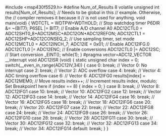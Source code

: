 #include <msp430f5529.h>
#define   Num_of_Results   8
volatile unsigned int results[Num_of_Results];
                                            // Needs to be global in this
                                            // example. Otherwise, the
                                            // compiler removes it because it
                                            // is not used for anything.
void main(void)
{
  WDTCTL = WDTPW+WDTHOLD;                   // Stop watchdog timer
  P6DIR &= ~(BIT7);
  P6SEL |= BIT7;                            // Enable A/D channel A0
  ADC12CTL0 = ADC12SHT0_8+ADC12MSC+ADC12ON+ADC12REFON;
  ADC12CTL1 = ADC12SHP+ADC12CONSEQ_2;       // Use sampling timer, set mode
  ADC12MCTL0 = ADC12INCH_7;
  ADC12IE = 0x01;                           // Enable ADC12IFG.0
  ADC12CTL0 |= ADC12ENC;                    // Enable conversions
  ADC12CTL0 |= ADC12SC;                     // Start conversion
  _EINT();
  while(1);
}
#pragma vector=ADC12_VECTOR
__interrupt void ADC12ISR (void)
{
  static unsigned char index = 0;
  switch(__even_in_range(ADC12IV,34))
  {
  case  0: break;                           // Vector  0:  No interrupt
  case  2: break;                           // Vector  2:  ADC overflow
  case  4: break;                           // Vector  4:  ADC timing overflow
  case  6:                                  // Vector  6:  ADC12IFG0
    results[index] = ADC12MEM0;             // Move results
    index++;                                // Increment results index, modulo; Set Breakpoint1 here
    if (index == 8)
    {
      index = 0;
    }
  case  8: break;                           // Vector  8:  ADC12IFG1
  case 10: break;                           // Vector 10:  ADC12IFG2
  case 12: break;                           // Vector 12:  ADC12IFG3
  case 14: break;                           // Vector 14:  ADC12IFG4
  case 16: break;                           // Vector 16:  ADC12IFG5
  case 18: break;                           // Vector 18:  ADC12IFG6
  case 20: break;                           // Vector 20:  ADC12IFG7
  case 22: break;                           // Vector 22:  ADC12IFG8
  case 24: break;                           // Vector 24:  ADC12IFG9
  case 26: break;                           // Vector 26:  ADC12IFG10
  case 28: break;                           // Vector 28:  ADC12IFG11
  case 30: break;                           // Vector 30:  ADC12IFG12
  case 32: break;                           // Vector 32:  ADC12IFG13
  case 34: break;                           // Vector 34:  ADC12IFG14
  default: break;
  }
}

